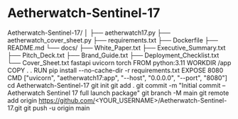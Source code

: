 # Aetherwatch-Sentinel-17
Aetherwatch-Sentinel-17/
│
├── aetherwatch17.py
├── aetherwatch_cover_sheet.py
├── requirements.txt
├── Dockerfile
├── README.md
└── docs/
    ├── White_Paper.txt
    ├── Executive_Summary.txt
    ├── Pitch_Deck.txt
    ├── Brand_Guide.txt
    ├── Deployment_Checklist.txt
    └── Cover_Sheet.txt
fastapi
uvicorn
torch
FROM python:3.11
WORKDIR /app
COPY . .
RUN pip install --no-cache-dir -r requirements.txt
EXPOSE 8080
CMD ["uvicorn", "aetherwatch17:app", "--host", "0.0.0.0", "--port", "8080"]
cd Aetherwatch-Sentinel-17
git init
git add .
git commit -m "Initial commit – Aetherwatch Sentinel 17 full launch package"
git branch -M main
git remote add origin https://github.com/<YOUR_USERNAME>/Aetherwatch-Sentinel-17.git
git push -u origin main
